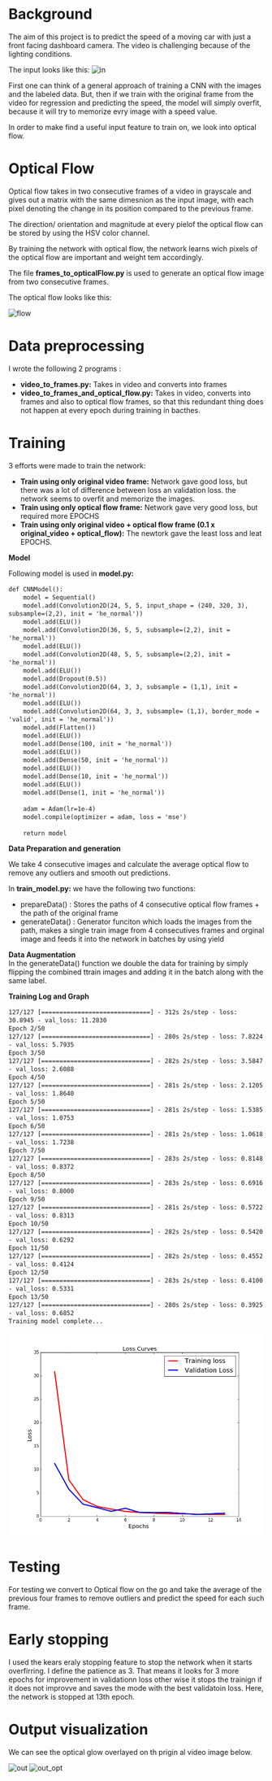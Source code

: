 # Background

The aim of  this project is to predict the speed of a moving car with just a front facing dashboard camera.
The video is challenging because of the lighting conditions. 

The input looks like this:
![in](/output/in.gif)


First one can think of a general approach of training a CNN with the images and the labeled data. But, then if we train with the original frame from the video for regression and predicting the speed, the model will simply overfit, because it will try to memorize evry image with a speed value. 

In order to make find a useful input feature to train on, we look into optical flow.

# Optical Flow
Optical flow takes in two consecutive frames of a video in grayscale and gives out a matrix with the same dimesnion as the input image, with each pixel denoting the change in its position compared to the previous frame. 

The direction/ orientation and magnitude at every pielof the optical flow can be stored by using the HSV color channel. 

By training the network with optical flow, the network learns wich pixels of the optical flow are important and weight tem accordingly.

The file **frames_to_opticalFlow.py** is used to generate an optical flow image from two consecutive frames.

The optical flow looks like this:

![flow](/output/flow.gif)

# Data preprocessing
I wrote the following 2 programs :
* **video_to_frames.py:** Takes in video and converts into frames
* **video_to_frames_and_optical_flow.py:** Takes in video, converts into frames and also to optical flow frames, so that this redundant thing does not happen at every epoch during training in bacthes.

# Training

3 efforts were made to train the network:
* **Train using only original video frame:** Network gave good loss, but there was a lot of difference between loss an validation loss. the network seems to overfit and memorize the images.
* **Train using only optical flow frame:** Network gave very good loss, but required more EPOCHS
* **Train using only original video + optical flow frame (0.1 x original_video  + optical_flow):** The newtork gave the least loss and leat EPOCHS.



__Model__

Following model is used in **model.py:**
``` 
def CNNModel():
    model = Sequential()
    model.add(Convolution2D(24, 5, 5, input_shape = (240, 320, 3), subsample=(2,2), init = 'he_normal'))
    model.add(ELU())
    model.add(Convolution2D(36, 5, 5, subsample=(2,2), init = 'he_normal'))
    model.add(ELU())
    model.add(Convolution2D(48, 5, 5, subsample=(2,2), init = 'he_normal'))
    model.add(ELU())
    model.add(Dropout(0.5))
    model.add(Convolution2D(64, 3, 3, subsample = (1,1), init = 'he_normal'))
    model.add(ELU())
    model.add(Convolution2D(64, 3, 3, subsample= (1,1), border_mode = 'valid', init = 'he_normal'))
    model.add(Flatten())
    model.add(ELU())
    model.add(Dense(100, init = 'he_normal'))
    model.add(ELU())
    model.add(Dense(50, init = 'he_normal'))
    model.add(ELU())
    model.add(Dense(10, init = 'he_normal'))
    model.add(ELU())
    model.add(Dense(1, init = 'he_normal'))

    adam = Adam(lr=1e-4)
    model.compile(optimizer = adam, loss = 'mse')

    return model
```

__Data Preparation and generation__   

We take 4 consecutive images and calculate the average optical flow to remove any outliers and smooth out predictions.

In **train_model.py:** we have the following two functions:
* prepareData() :  Stores the paths of 4 consecutive optical flow frames + the path of the original frame
* generateData() :  Generator funciton which loads the images from the path, makes a single train image from 4 consecutives frames and orginal image and feeds it into the network in batches by using yield

__Data Augmentation__  
In the generateData() function we double the data for training by simply flipping the combined ttrain images and adding it in the batch along with the same label.

__Training Log and Graph__   

```
127/127 [==============================] - 312s 2s/step - loss: 30.8945 - val_loss: 11.2830
Epoch 2/50
127/127 [==============================] - 280s 2s/step - loss: 7.8224 - val_loss: 5.7935
Epoch 3/50
127/127 [==============================] - 282s 2s/step - loss: 3.5847 - val_loss: 2.6088
Epoch 4/50
127/127 [==============================] - 281s 2s/step - loss: 2.1205 - val_loss: 1.8640
Epoch 5/50
127/127 [==============================] - 281s 2s/step - loss: 1.5385 - val_loss: 1.0753
Epoch 6/50
127/127 [==============================] - 281s 2s/step - loss: 1.0618 - val_loss: 1.7238
Epoch 7/50
127/127 [==============================] - 283s 2s/step - loss: 0.8148 - val_loss: 0.8372
Epoch 8/50
127/127 [==============================] - 283s 2s/step - loss: 0.6916 - val_loss: 0.8000
Epoch 9/50
127/127 [==============================] - 281s 2s/step - loss: 0.5722 - val_loss: 0.8313
Epoch 10/50
127/127 [==============================] - 282s 2s/step - loss: 0.5420 - val_loss: 0.6292
Epoch 11/50
127/127 [==============================] - 282s 2s/step - loss: 0.4552 - val_loss: 0.4124
Epoch 12/50
127/127 [==============================] - 283s 2s/step - loss: 0.4100 - val_loss: 0.5331
Epoch 13/50
127/127 [==============================] - 280s 2s/step - loss: 0.3925 - val_loss: 0.6852
Training model complete...

```

![graph](/output/graph.png)


# Testing 
For testing we convert to Optical flow on the go and take the average of the previous four frames to remove outliers and predict the speed for each such frame.

# Early stopping   

I used the kears eraly stopping feature to stop the network when it starts overfirring.
I define the patience as 3. That means it looks for 3 more epochs for improvement in validationn loss other wise it stops the trainign if it does not improvve and saves the mode with the best validatoin loss.
Here, the network is stopped at 13th epoch.

# Output visualization
We can see the optical glow overlayed on th prigin al video image  below.

![out](/output/out.gif)
![out_opt](/output/out_opt.gif)




